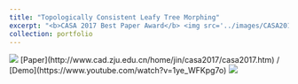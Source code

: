 ```yaml
---
title: "Topologically Consistent Leafy Tree Morphing"
excerpt: "<b>CASA 2017 Best Paper Award</b> <img src='../images/CASA2017Best_Paper_Award.png'>"
collection: portfolio
---
```


<img src='../casa2017_teaser.png'>
[Paper](http://www.cad.zju.edu.cn/home/jin/casa2017/casa2017.htm) / [Demo](https://www.youtube.com/watch?v=1ye_WFKpg7o)

<img src='../images/CASA2017Best_Paper_Award.png'>
